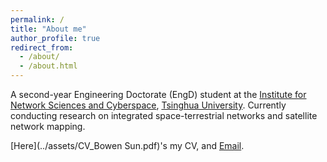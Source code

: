 ```yaml
---
permalink: /
title: "About me"
author_profile: true
redirect_from: 
  - /about/
  - /about.html
---
```


A second-year Engineering Doctorate (EngD) student at the [Institute for Network Sciences and Cyberspace](https://www.insc.tsinghua.edu.cn/), [Tsinghua University](https://www.tsinghua.edu.cn/). Currently conducting research on integrated space-terrestrial networks and satellite network mapping.

[Here](../assets/CV_Bowen Sun.pdf)'s my CV, and [Email](sbw24@mails.tsinghua.edu.cn).
